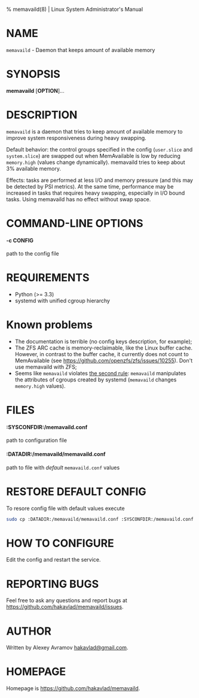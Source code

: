 % memavaild(8) | Linux System Administrator's Manual

# NAME
`memavaild` - Daemon that keeps amount of available memory

# SYNOPSIS
**memavaild** [**OPTION**]...

# DESCRIPTION
`memavaild` is a daemon that tries to keep amount of available memory to improve system responsiveness during heavy swapping.

Default behavior: the control groups specified in the config (`user.slice` and `system.slice`) are swapped out when MemAvailable is low by reducing `memory.high` (values change dynamically). memavaild tries to keep about 3% available memory.

Effects: tasks are performed at less I/O and memory pressure (and this may be detected by PSI metrics). At the same time, performance may be increased in tasks that requires heavy swapping, especially in I/O bound tasks. Using memavaild has no effect without swap space.

# COMMAND-LINE OPTIONS

#### -c CONFIG
path to the config file

# REQUIREMENTS
- Python (>= 3.3)
- systemd with unified cgroup hierarchy

# Known problems
- The documentation is terrible (no config keys description, for example);
- The ZFS ARC cache is memory-reclaimable, like the Linux buffer cache. However, in contrast to the buffer cache, it currently does not count to MemAvailable (see <https://github.com/openzfs/zfs/issues/10255>). Don't use memavaild with ZFS;
- Seems like `memavaild` violates [the second rule](https://systemd.io/CGROUP_DELEGATION/): `memavaild` manipulates the attributes of cgroups created by systemd (`memavaild` changes `memory.high` values).

# FILES

#### :SYSCONFDIR:/memavaild.conf
path to configuration file

#### :DATADIR:/memavaild/memavaild.conf
path to file with *default* `memavaild.conf` values

# RESTORE DEFAULT CONFIG
To resore config file with default values execute
```bash
sudo cp :DATADIR:/memavaild/memavaild.conf :SYSCONFDIR:/memavaild.conf
```

# HOW TO CONFIGURE
Edit the config and restart the service.

# REPORTING BUGS
Feel free to ask any questions and report bugs at <https://github.com/hakavlad/memavaild/issues>.

# AUTHOR
Written by Alexey Avramov <hakavlad@gmail.com>.

# HOMEPAGE
Homepage is <https://github.com/hakavlad/memavaild>.
